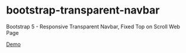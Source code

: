 # bootstrap-transparent-navbar
Bootstrap 5 - Responsive Transparent Navbar,  Fixed Top on Scroll Web Page

[Demo](https://skcals.github.io/bootstrap-transparent-navbar/)
